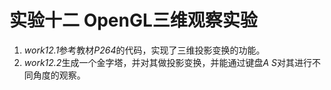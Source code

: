 # 实验十二 OpenGL三维观察实验
1. *work12.1*参考教材*P264*的代码，实现了三维投影变换的功能。
2. *work12.2*生成一个金字塔，并对其做投影变换，并能通过键盘*A S*对其进行不同角度的观察。